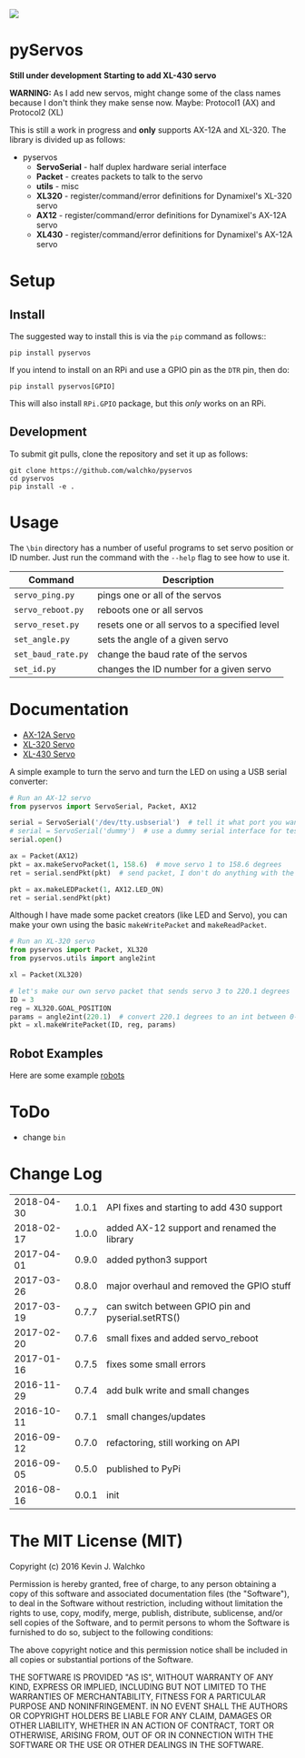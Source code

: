 ![](https://raw.githubusercontent.com/MomsFriendlyRobotCompany/pyservos/master/pics/complex.gif)

# pyServos

**Still under development**
**Starting to add XL-430 servo**

**WARNING:** As I add new servos, might change some of the class names because
I don't think they make sense now. Maybe: Protocol1 (AX) and Protocol2 (XL)

This is still a work in progress and **only** supports AX-12A and XL-320. The
library is divided up as follows:

- pyservos
	- **ServoSerial** - half duplex hardware serial interface
	- **Packet** - creates packets to talk to the servo
	- **utils** - misc
	- **XL320** - register/command/error definitions for Dynamixel's XL-320 servo
	- **AX12** - register/command/error definitions for Dynamixel's AX-12A servo
	- **XL430** - register/command/error definitions for Dynamixel's AX-12A servo

# Setup

## Install

The suggested way to install this is via the `pip` command as follows::

	pip install pyservos

If you intend to install on an RPi and use a GPIO pin as the `DTR` pin, then do:

	pip install pyservos[GPIO]

This will also install `RPi.GPIO`  package, but this *only* works on an RPi.

## Development

To submit git pulls, clone the repository and set it up as follows:

	git clone https://github.com/walchko/pyservos
	cd pyservos
	pip install -e .

# Usage

The `\bin` directory has a number of useful programs to set servo position or ID number. Just
run the command with the `--help` flag to see how to use it.

| Command              |  Description |
|----------------------|--------------|
| `servo_ping.py`      | pings one or all of the servos |
| `servo_reboot.py`    | reboots one or all servos |
| `servo_reset.py`     | resets one or all servos to a specified level |
| `set_angle.py`       | sets the angle of a given servo |
| `set_baud_rate.py`   | change the baud rate of the servos |
| `set_id.py`          | changes the ID number for a given servo |

# Documentation

- [AX-12A Servo](https://github.com/MomsFriendlyRobotCompany/pyservos/tree/master/docs/ax12)
- [XL-320 Servo](https://github.com/MomsFriendlyRobotCompany/pyservos/tree/master/docs/xl320)
- [XL-430 Servo](https://github.com/MomsFriendlyRobotCompany/pyservos/tree/master/docs/xl430)

A simple example to turn the servo and turn the LED on using a USB serial converter:

```python
# Run an AX-12 servo
from pyservos import ServoSerial, Packet, AX12

serial = ServoSerial('/dev/tty.usbserial')  # tell it what port you want to use
# serial = ServoSerial('dummy')  # use a dummy serial interface for testing
serial.open()

ax = Packet(AX12)
pkt = ax.makeServoPacket(1, 158.6)  # move servo 1 to 158.6 degrees
ret = serial.sendPkt(pkt)  # send packet, I don't do anything with the returned status packet

pkt = ax.makeLEDPacket(1, AX12.LED_ON)
ret = serial.sendPkt(pkt)
```

Although I have made some packet creators (like LED and Servo), you can make
your own using the basic `makeWritePacket` and `makeReadPacket`.

```python
# Run an XL-320 servo
from pyservos import Packet, XL320
from pyservos.utils import angle2int

xl = Packet(XL320)

# let's make our own servo packet that sends servo 3 to 220.1 degrees
ID = 3
reg = XL320.GOAL_POSITION
params = angle2int(220.1)  # convert 220.1 degrees to an int between 0-1023
pkt = xl.makeWritePacket(ID, reg, params)
```

## Robot Examples

Here are some example [robots](https://github.com/MomsFriendlyRobotCompany/pyservos/tree/master/docs/robots)

# ToDo

- change `bin`

# Change Log

| | | |
|------------|-------|--------------------------------------------|
| 2018-04-30 | 1.0.1 |  API fixes and starting to add 430 support |
| 2018-02-17 | 1.0.0 |  added AX-12 support and renamed the library |
| 2017-04-01 | 0.9.0 |  added python3 support |
| 2017-03-26 | 0.8.0 |  major overhaul and removed the GPIO stuff |
| 2017-03-19 | 0.7.7 |  can switch between GPIO pin and pyserial.setRTS() |
| 2017-02-20 | 0.7.6 |  small fixes and added servo_reboot |
| 2017-01-16 | 0.7.5 |  fixes some small errors |
| 2016-11-29 | 0.7.4 |  add bulk write and small changes |
| 2016-10-11 | 0.7.1 |  small changes/updates |
| 2016-09-12 | 0.7.0 |  refactoring, still working on API |
| 2016-09-05 | 0.5.0 |  published to PyPi |
| 2016-08-16 | 0.0.1 |  init |

# The MIT License (MIT)

Copyright (c) 2016 Kevin J. Walchko

Permission is hereby granted, free of charge, to any person obtaining a copy of
this software and associated documentation files (the "Software"), to deal in
the Software without restriction, including without limitation the rights to
use, copy, modify, merge, publish, distribute, sublicense, and/or sell copies
of the Software, and to permit persons to whom the Software is furnished to do
so, subject to the following conditions:

The above copyright notice and this permission notice shall be included in all
copies or substantial portions of the Software.

THE SOFTWARE IS PROVIDED "AS IS", WITHOUT WARRANTY OF ANY KIND, EXPRESS OR
IMPLIED, INCLUDING BUT NOT LIMITED TO THE WARRANTIES OF MERCHANTABILITY, FITNESS
FOR A PARTICULAR PURPOSE AND NONINFRINGEMENT. IN NO EVENT SHALL THE AUTHORS OR
COPYRIGHT HOLDERS BE LIABLE FOR ANY CLAIM, DAMAGES OR OTHER LIABILITY, WHETHER
IN AN ACTION OF CONTRACT, TORT OR OTHERWISE, ARISING FROM, OUT OF OR IN
CONNECTION WITH THE SOFTWARE OR THE USE OR OTHER DEALINGS IN THE SOFTWARE.
